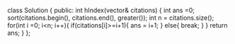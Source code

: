 class Solution {
public:
    int hIndex(vector<int>& citations) {
        int ans =0;
        sort(citations.begin(), citations.end(), greater<int>());
        int n = citations.size();
        for(int i =0; i<n; i++){
            if(citations[i]>=i+1){
                ans = i+1;
            }
            else{
                break;
            }
        }
        return ans;
    }
};
